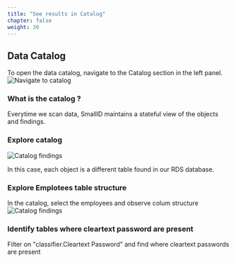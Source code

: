 ```yaml
---
title: "See results in Catalog"
chapter: false
weight: 30
---
```


## Data Catalog
To open the data catalog, navigate to the Catalog section in the left panel.
![Navigate to catalog](/images/new_ds_structured/go_to_catalog.png)
### What is the catalog ?

Everytime we scan data, SmallID maintains a stateful view of the objects and findings.
<TODO describe catalog>

### Explore catalog
![Catalog findings](/images/new_ds_structured/catalog_any_PI.png)

In this case, each object is a different table found in our RDS database.

### Explore Emplotees table structure
In the catalog, select the employees and observe colum structure
![Catalog findings](/images/new_ds_structured/explore_employee.png)


### Identify tables where cleartext password are present

Filter on "classifier.Cleartext Password" and find where cleartext passwords are present
